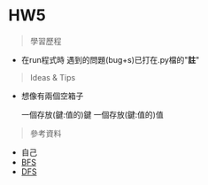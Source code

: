# HW5
> 學習歷程
* 在run程式時 遇到的問題(bug+s)已打在.py檔的"**註**"
  
> Ideas & Tips
* 想像有兩個空箱子

  一個存放(鍵:值的)鍵
  一個存放(鍵:值的)值
  
> 參考資料
* 自己
* [BFS](http://isee.scu.edu.tw/mod/url/view.php?id=547569)
* [DFS](http://isee.scu.edu.tw/mod/url/view.php?id=549479)
